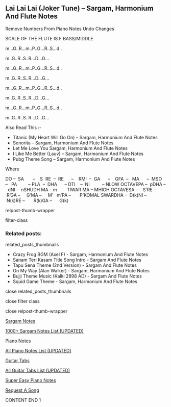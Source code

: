 
## Lai Lai Lai (Joker Tune) – Sargam, Harmonium And Flute Notes

Remove Numbers From Piano Notes
Undo Changes

SCALE OF THE FLUTE IS F BASS/MIDDLE

m…G..R…m..P..G…R..S…d..

m..G..R..S..R…D…G…

m…G..R…m..P..G…R..S…d..

m..G..R..S..R…D…G…

m…G..R…m..P..G…R..S…d..

m..G..R..S..R…D…G…

m…G..R…m..P..G…R..S…d..

m..G..R..S..R…D…G…

Also Read This :-

* Titanic (My Heart Will Go On) – Sargam, Harmonium And Flute Notes
* Senorita – Sargam, Harmonium And Flute Notes
* Let Me Love You Sargam, Harmonium And Flute Notes
* I Like Me Better (Lauv) – Sargam, Harmonium And Flute Notes
* Pubg Theme Song – Sargam, Harmonium And Flute Notes

Where

DO –  SA       –    S  RE  –  RE      –    RMI  –  GA      –    GFA  –   MA      –  MSO  –   PA         – PLA  –  DHA      – DTI    –  NI          – NLOW OCTAVEPA –  pDHA –  dNI –  nSHUDH MA – m        TIWAR MA – MHIGH OCTAVESA –    S’RE –     R’GA –     G’MA –     M’   m’PA –       P’KOMAL SWARDHA –  D(k)NI –       N(k)RE –       R(k)GA –      G(k)

relpost-thumb-wrapper

filter-class

### Related posts:

related_posts_thumbnails

* Crazy Frog BGM (Axel F) - Sargam, Harmonium And Flute Notes
* Sanam Teri Kasam Title Song Intro - Sargam And Flute Notes
* Tapu Sena Theme (2nd Version) - Sargam And Flute Notes
* On My Way (Alan Walker) - Sargam, Harmonium And Flute Notes
* Bujji Theme Music (Kalki 2898 AD) - Sargam And Flute Notes
* Squid Game Theme - Sargam, Harmonium And Flute Notes

close related_posts_thumbnails

close filter class

close relpost-thumb-wrapper

[Sargam Notes](https://www.notationsworld.com/sargam-notes.html)

[1000+ Sargam Notes List (UPDATED)](https://www.notationsworld.com/all-songs-list-sargam-notes.html)

[Piano Notes](https://www.notationsworld.com/piano-notes.html)

[All Piano Notes List (UPDATED)](https://www.notationsworld.com/all-songs-list-piano-notes.html)

[Guitar Tabs](https://www.notationsworld.com/guitar-tabs.html)

[All Guitar Tabs List (UPDATED)](https://www.notationsworld.com/all-songs-list-guitar-tabs.html)

[Super Easy Piano Notes](https://studywall.in/)

[Request A Song](https://www.notationsworld.com/request-a-song.html)

CONTENT END 1

